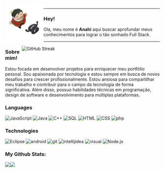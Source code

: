 
<img width='125' align="left" src="https://raw.githubusercontent.com/AnahiMamani/myimages/master/king.png">
<hr>

### Hey!
Ola, meu nome é **Anahi** aqui buscar aprofundar meus conhecimentos para lograr o tão sonhado Full Stack.

<hr>
<a href="https://git.io/streak-stats"><img width='450' align='right' src="https://streak-stats.demolab.com?user=AnahiMamani&theme=dark" alt="GitHub Streak" /></a>

### Sobre mim!

Estou focada em desenvolver projetos para enriquecer meu portfólio pessoal. Sou apaixonada por tecnologia e estou sempre em busca de novos desafios para crescer profissionalmente. Estou ansiosa para compartilhar meu trabalho e contribuir para o campo da tecnologia de forma significativa. Além disso, possuo habilidades técnicas em programação, design de software e desenvolvimento para múltiplas plataformas.

### Languages

![JavaScript](https://img.shields.io/badge/-JavaScript-000?&logo=JavaScript)
![Java](https://img.shields.io/badge/-Java-000?&logo=Java&logoColor=007396)
![C++](https://img.shields.io/badge/-C++-000?&logo=c%2b%2b&logoColor=00599C)
![SQL](https://img.shields.io/badge/-SQL-000?&logo=MySQL)
![HTML](https://img.shields.io/badge/-HTML-000?&logo=html5)
![CSS](https://img.shields.io/badge/-CSS-000?&logo=css3)
![php](https://img.shields.io/badge/-PHP-000?&logo=php)



### Technologies
![Eclipse](https://img.shields.io/badge/-Eclipse-000?&logo=eclipseide)
![android](https://img.shields.io/badge/-Android%20Studio-000?&logo=androidstudio)
![git](https://img.shields.io/badge/Git-000?&logo=git)
![intellijidea](https://img.shields.io/badge/IntelliJ%20IDEA-000?&logo=intellijidea)
![visual](https://img.shields.io/badge/Visual%20Studio-000?&logo=visualstudiocode)
![Node.js](https://img.shields.io/badge/-Node.js-000?&logo=node.js)


### My Github Stats:
<a href="https://www.adamalston.com/"><img height="175px" src="https://github-readme-stats.vercel.app/api?username=AnahiMamani&show_icons=true&title_color=ffc857&icon_color=8ac926&text_color=daf7dc&bg_color=151515&hide=issues&count_private=true&include_all_commits=true" /><!-- wi*quL3fcV --><img height="175px" src="https://github-readme-stats.vercel.app/api/top-langs/?username=AnahiMamani&layout=compact&title_color=ffc857&icon_color=8ac926&text_color=daf7dc&bg_color=151515&hide=issues&count_private=true&include_all_commits=true" /></a>


